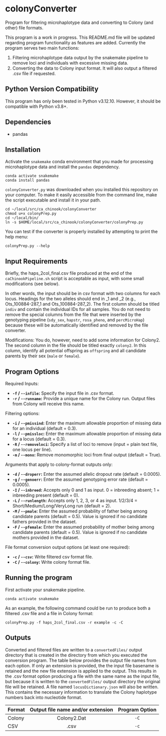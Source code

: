 # colonyConverter

Program for filtering microhaplotype data and converting to Colony (and other) file formats. 

This program is a work in progress. This README.md file will be updated regarding program functionality as features are added. Currently the program serves two main functions:
1. Filtering microhaplotype data output by the snakemake pipeline to remove loci and individuals with excessive missing data.
2. Converting the data to Colony input format. It will also output a filtered .csv file if requested.

## Python Version Compatibility
This program has only been tested in Python v3.12.10. However, it should be compatible with Python v3.8+.

## Dependencies
- pandas

## Installation
Activate the `snakemake` conda environment that you made for processing microhaplotype data and install the `pandas` dependency.

```
conda activate snakemake
conda install pandas
```

`colonyConverter.py` was downloaded when you installed this repository on your computer. To make it easily accessible from the command line, make the script executable and install it in your path.

```
cd ~/local/src/ca_chinook/colonyConverter
chmod u+x colonyPrep.py
cd ~/local/bin/
ln -s $HOME/local/src/ca_chinook/colonyConverter/colonyPrep.py
```

You can test if the converter is properly installed by attempting to print the help menu:
```
colonyPrep.py --help
```

## Input Requirements
Briefly, the haps_2col_final.csv file produced at the end of the `caChinookPipeline.sh` script is acceptable as input, with some small modifications (see below). 

In other words, the input should be in csv format with two columns for each locus. Headings for the two alleles should end in _1 and _2 (e.g., Ots_100884-287_1 and Ots_100884-287_2). The first column should be titled `indiv` and contain the individual IDs for all samples. You do not need to remove the special columns from the file that were inserted by the genotyping pipeline (`sdy_sex`, `hapstr`, `rosa_pheno`, and `percMicroHap`) because these will be automatically identified and removed by the file converter. 

Modifications: You do, however, need to add some information for Colony2. The second column in the file should be titled exactly `colony2`. In this column, identify all potential offspring as `offspring` and all candidate parents by their sex (`male` or `female`). 

## Program Options
Required Inputs:
* **`-f` / `--infile`:** Specify the input file in .csv format.
* **`-r` / `--runname`:** Provide a unique name for the Colony run. Output files from Colony will receive this name.

Filtering options:
* **`-i` / `--pmissind`:** Enter the maximum allowable proportion of missing data for an individual (default = 0.3).
* **`-l` / `--pmissloc`:** Enter the maximum allowable proportion of missing data for a locus (default = 0.3).
* **`-R` / `--removeloci`:** Specify a list of loci to remove (input = plain text file, one locus per line).
* **`-m` / `--mono`:** Remove monomorphic loci from final output (default = True).

Arguments that apply to colony-format outputs only:
* **`-d` / `--droperr`:** Enter the assumed allelic dropout rate (default = 0.0005).
* **`-g` / `--genoerr`:** Enter the assumed genotyping error rate (default = 0.0005).
* **`-I` / `--inbreed`:** Accepts only 0 and 1 as input. 0 = inbreeding absent; 1 = inbreeding present (default = 0).
* **`-L` / `--runlength`:** Accepts only 1, 2, 3, or 4 as input. 1/2/3/4 = Short/Medium/Long/VeryLong run (default = 2).
* **`-M` / `--pmale`:** Enter the assumed probability of father being among candidate parents (default = 0.5). Value is ignored if no candidate fathers provided in the dataset.
* **`-F` / `--pfemale`:** Enter the assumed probability of mother being among candidate parents (default = 0.5). Value is ignored if no candidate mothers provided in the dataset.

File format conversion output options (at least one required):
* **`-c` / `--csv`:** Write filtered csv format file.
* **`-C` / `--colony`:** Write colony format file.

## Running the program
First activate your snakemake pipeline.
```
conda activate snakemake
```

As an example, the following command could be run to produce both a filtered .csv file and a file in Colony format:
```
colonyPrep.py -f haps_2col_final.csv -r example -c -C
```

## Outputs
Converted and filtered files are written to a `convertedFiles/` output directory that is created in the directory from which you executed the conversion program. The table below provides the output file names from each option. If only an extension is provided, the the input file basename is retained and the new file extension is applied to the output. This results in the .csv format option producing a file with the same name as the input file, but because it is written to the `convertedFiles/` output directory the original file will be retained. A file named `locusDictionary.json` will also be written. This contains the necessary information to translate the Colony haplotype numbers back into nucleotide format. 

<div align="center">
  
| Format       | Output file name and/or extension  |  Program Option  |
| :----------- | :--------------------------------: | :--------------: |
| Colony       | Colony2.Dat                        | `-C`             |
| CSV          | .csv                               | `-c`             |
  
</div>
